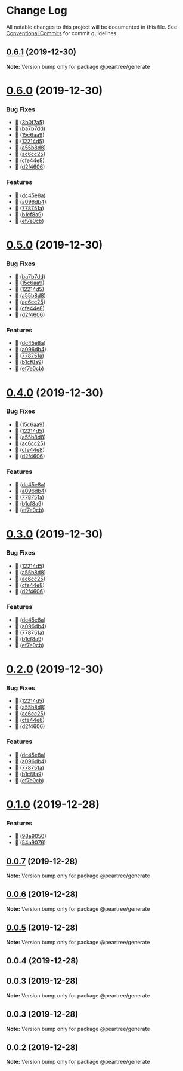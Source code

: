 # Change Log

All notable changes to this project will be documented in this file.
See [Conventional Commits](https://conventionalcommits.org) for commit guidelines.

## [0.6.1](https://github.com/elmpp/peartree/compare/@peartree/generate@0.6.0...@peartree/generate@0.6.1) (2019-12-30)

**Note:** Version bump only for package @peartree/generate





# [0.6.0](https://github.com/elmpp/peartree/compare/@peartree/generate@0.1.0...@peartree/generate@0.6.0) (2019-12-30)


### Bug Fixes

* 🐛 ([3b0f7a5](https://github.com/elmpp/peartree/commit/3b0f7a53973535ee1ea8c30ccd3bff600c56acbc))
* 🐛 ([ba7b7dd](https://github.com/elmpp/peartree/commit/ba7b7dd4a8fd3607de7d7b47ce4c4b65838eb104))
* 🐛 ([15c6aa9](https://github.com/elmpp/peartree/commit/15c6aa976a70a56090710cf59552259e0186216e))
* 🐛 ([12214d5](https://github.com/elmpp/peartree/commit/12214d5e679a62fa9e9925f2a6c6d592b4a0bc3a))
* 🐛 ([a55b8d8](https://github.com/elmpp/peartree/commit/a55b8d827e1e0c968c23b6c5750f778f609f35ee))
* 🐛 ([ac6cc25](https://github.com/elmpp/peartree/commit/ac6cc2528edaee132c8123965de700f4d0213a1d))
* 🐛 ([cfe44e8](https://github.com/elmpp/peartree/commit/cfe44e834e2cee14f2dae710a81e53d10b525f0e))
* 🐛 ([d2f4606](https://github.com/elmpp/peartree/commit/d2f46069fa1d0e8f3fef8cc4389cda7a8edc121b))


### Features

* 🎸 ([dc45e8a](https://github.com/elmpp/peartree/commit/dc45e8abfec408fe6d4488d3aa872eab2953efc6))
* 🎸 ([a096db4](https://github.com/elmpp/peartree/commit/a096db40c3b4e0a8b76de01ac08298a872490e9d))
* 🎸 ([778751a](https://github.com/elmpp/peartree/commit/778751a05d40dad3fa30bf02cea686c97db58fab))
* 🎸 ([b1cf8a9](https://github.com/elmpp/peartree/commit/b1cf8a906d5ac3d700fac3e5ecd0b0852bdbf60e))
* 🎸 ([ef7e0cb](https://github.com/elmpp/peartree/commit/ef7e0cb0f3aed1c703f0eea6b730dc2d872feff1))





# [0.5.0](https://github.com/elmpp/peartree/compare/@peartree/generate@0.1.0...@peartree/generate@0.5.0) (2019-12-30)


### Bug Fixes

* 🐛 ([ba7b7dd](https://github.com/elmpp/peartree/commit/ba7b7dd4a8fd3607de7d7b47ce4c4b65838eb104))
* 🐛 ([15c6aa9](https://github.com/elmpp/peartree/commit/15c6aa976a70a56090710cf59552259e0186216e))
* 🐛 ([12214d5](https://github.com/elmpp/peartree/commit/12214d5e679a62fa9e9925f2a6c6d592b4a0bc3a))
* 🐛 ([a55b8d8](https://github.com/elmpp/peartree/commit/a55b8d827e1e0c968c23b6c5750f778f609f35ee))
* 🐛 ([ac6cc25](https://github.com/elmpp/peartree/commit/ac6cc2528edaee132c8123965de700f4d0213a1d))
* 🐛 ([cfe44e8](https://github.com/elmpp/peartree/commit/cfe44e834e2cee14f2dae710a81e53d10b525f0e))
* 🐛 ([d2f4606](https://github.com/elmpp/peartree/commit/d2f46069fa1d0e8f3fef8cc4389cda7a8edc121b))


### Features

* 🎸 ([dc45e8a](https://github.com/elmpp/peartree/commit/dc45e8abfec408fe6d4488d3aa872eab2953efc6))
* 🎸 ([a096db4](https://github.com/elmpp/peartree/commit/a096db40c3b4e0a8b76de01ac08298a872490e9d))
* 🎸 ([778751a](https://github.com/elmpp/peartree/commit/778751a05d40dad3fa30bf02cea686c97db58fab))
* 🎸 ([b1cf8a9](https://github.com/elmpp/peartree/commit/b1cf8a906d5ac3d700fac3e5ecd0b0852bdbf60e))
* 🎸 ([ef7e0cb](https://github.com/elmpp/peartree/commit/ef7e0cb0f3aed1c703f0eea6b730dc2d872feff1))





# [0.4.0](https://github.com/elmpp/peartree/compare/@peartree/generate@0.1.0...@peartree/generate@0.4.0) (2019-12-30)


### Bug Fixes

* 🐛 ([15c6aa9](https://github.com/elmpp/peartree/commit/15c6aa976a70a56090710cf59552259e0186216e))
* 🐛 ([12214d5](https://github.com/elmpp/peartree/commit/12214d5e679a62fa9e9925f2a6c6d592b4a0bc3a))
* 🐛 ([a55b8d8](https://github.com/elmpp/peartree/commit/a55b8d827e1e0c968c23b6c5750f778f609f35ee))
* 🐛 ([ac6cc25](https://github.com/elmpp/peartree/commit/ac6cc2528edaee132c8123965de700f4d0213a1d))
* 🐛 ([cfe44e8](https://github.com/elmpp/peartree/commit/cfe44e834e2cee14f2dae710a81e53d10b525f0e))
* 🐛 ([d2f4606](https://github.com/elmpp/peartree/commit/d2f46069fa1d0e8f3fef8cc4389cda7a8edc121b))


### Features

* 🎸 ([dc45e8a](https://github.com/elmpp/peartree/commit/dc45e8abfec408fe6d4488d3aa872eab2953efc6))
* 🎸 ([a096db4](https://github.com/elmpp/peartree/commit/a096db40c3b4e0a8b76de01ac08298a872490e9d))
* 🎸 ([778751a](https://github.com/elmpp/peartree/commit/778751a05d40dad3fa30bf02cea686c97db58fab))
* 🎸 ([b1cf8a9](https://github.com/elmpp/peartree/commit/b1cf8a906d5ac3d700fac3e5ecd0b0852bdbf60e))
* 🎸 ([ef7e0cb](https://github.com/elmpp/peartree/commit/ef7e0cb0f3aed1c703f0eea6b730dc2d872feff1))





# [0.3.0](https://github.com/elmpp/peartree/compare/@peartree/generate@0.1.0...@peartree/generate@0.3.0) (2019-12-30)


### Bug Fixes

* 🐛 ([12214d5](https://github.com/elmpp/peartree/commit/12214d5e679a62fa9e9925f2a6c6d592b4a0bc3a))
* 🐛 ([a55b8d8](https://github.com/elmpp/peartree/commit/a55b8d827e1e0c968c23b6c5750f778f609f35ee))
* 🐛 ([ac6cc25](https://github.com/elmpp/peartree/commit/ac6cc2528edaee132c8123965de700f4d0213a1d))
* 🐛 ([cfe44e8](https://github.com/elmpp/peartree/commit/cfe44e834e2cee14f2dae710a81e53d10b525f0e))
* 🐛 ([d2f4606](https://github.com/elmpp/peartree/commit/d2f46069fa1d0e8f3fef8cc4389cda7a8edc121b))


### Features

* 🎸 ([dc45e8a](https://github.com/elmpp/peartree/commit/dc45e8abfec408fe6d4488d3aa872eab2953efc6))
* 🎸 ([a096db4](https://github.com/elmpp/peartree/commit/a096db40c3b4e0a8b76de01ac08298a872490e9d))
* 🎸 ([778751a](https://github.com/elmpp/peartree/commit/778751a05d40dad3fa30bf02cea686c97db58fab))
* 🎸 ([b1cf8a9](https://github.com/elmpp/peartree/commit/b1cf8a906d5ac3d700fac3e5ecd0b0852bdbf60e))
* 🎸 ([ef7e0cb](https://github.com/elmpp/peartree/commit/ef7e0cb0f3aed1c703f0eea6b730dc2d872feff1))





# [0.2.0](https://github.com/elmpp/peartree/compare/@peartree/generate@0.1.0...@peartree/generate@0.2.0) (2019-12-30)


### Bug Fixes

* 🐛 ([12214d5](https://github.com/elmpp/peartree/commit/12214d5e679a62fa9e9925f2a6c6d592b4a0bc3a))
* 🐛 ([a55b8d8](https://github.com/elmpp/peartree/commit/a55b8d827e1e0c968c23b6c5750f778f609f35ee))
* 🐛 ([ac6cc25](https://github.com/elmpp/peartree/commit/ac6cc2528edaee132c8123965de700f4d0213a1d))
* 🐛 ([cfe44e8](https://github.com/elmpp/peartree/commit/cfe44e834e2cee14f2dae710a81e53d10b525f0e))
* 🐛 ([d2f4606](https://github.com/elmpp/peartree/commit/d2f46069fa1d0e8f3fef8cc4389cda7a8edc121b))


### Features

* 🎸 ([dc45e8a](https://github.com/elmpp/peartree/commit/dc45e8abfec408fe6d4488d3aa872eab2953efc6))
* 🎸 ([a096db4](https://github.com/elmpp/peartree/commit/a096db40c3b4e0a8b76de01ac08298a872490e9d))
* 🎸 ([778751a](https://github.com/elmpp/peartree/commit/778751a05d40dad3fa30bf02cea686c97db58fab))
* 🎸 ([b1cf8a9](https://github.com/elmpp/peartree/commit/b1cf8a906d5ac3d700fac3e5ecd0b0852bdbf60e))
* 🎸 ([ef7e0cb](https://github.com/elmpp/peartree/commit/ef7e0cb0f3aed1c703f0eea6b730dc2d872feff1))





# [0.1.0](https://github.com/elmpp/peartree/compare/@peartree/generate@0.0.7...@peartree/generate@0.1.0) (2019-12-28)


### Features

* 🎸 ([98e9050](https://github.com/elmpp/peartree/commit/98e9050e1f6211ed4e5f847e2865fcbe2be90cbe))
* 🎸 ([54a9076](https://github.com/elmpp/peartree/commit/54a90765ba7e7dfbd23b54f53f8c2bd59fa96f27))





## [0.0.7](https://github.com/elmpp/peartree/compare/@peartree/generate@0.0.6...@peartree/generate@0.0.7) (2019-12-28)

**Note:** Version bump only for package @peartree/generate





## [0.0.6](https://github.com/elmpp/peartree/compare/@peartree/generate@0.0.5...@peartree/generate@0.0.6) (2019-12-28)

**Note:** Version bump only for package @peartree/generate





## [0.0.5](https://github.com/elmpp/peartree/compare/@peartree/generate@0.0.4...@peartree/generate@0.0.5) (2019-12-28)

**Note:** Version bump only for package @peartree/generate





## 0.0.4 (2019-12-28)



## 0.0.3 (2019-12-28)

**Note:** Version bump only for package @peartree/generate





## 0.0.3 (2019-12-28)

**Note:** Version bump only for package @peartree/generate





## 0.0.2 (2019-12-28)

**Note:** Version bump only for package @peartree/generate
